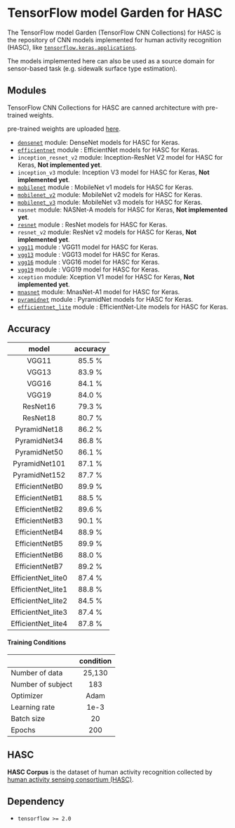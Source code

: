 # TensorFlow model Garden for HASC
The TensorFlow model Garden (TensorFlow CNN Collections) for HASC is the repository of CNN models implemented for human activity recognition (HASC), like [`tensorflow.keras.applications`](https://www.tensorflow.org/api_docs/python/tf/keras/applications).

The models implemented here can also be used as a source domain for sensor-based task (e.g. sidewalk surface type estimation).

## Modules
TensorFlow CNN Collections for HASC are canned architecture with pre-trained weights.

pre-trained weights are uploaded [here](https://drive.google.com/drive/folders/1HMDMDz91laNvsyaTvAMgXzX-pIjDMpwy?usp=sharing).

- [`densenet`](reference/densenet.md#densenet) module: DenseNet models for HASC for Keras.
- [`efficientnet`](reference/efficientnet.md#efficientnet) module : EfficientNet models for HASC for Keras.
- `inception_resnet_v2` module: Inception-ResNet V2 model for HASC for Keras, **Not implemented yet**.
- `inception_v3` module: Inception V3 model for HASC for Keras, **Not implemented yet**.
- [`mobilenet`](reference/mobilenet.md#mobilenet) module : MobileNet v1 models for HASC for Keras.
- [`mobilenet_v2`](reference/mobilenet_v2.md#mobilenet-v2) module: MobileNet v2 models for HASC for Keras.
- [`mobilenet_v3`](reference/mobilenet_v3.md#mobilenet-v3) module: MobileNet v3 models for HASC for Keras.
- `nasnet` module: NASNet-A models for HASC for Keras, **Not implemented yet**.
- [`resnet`](reference/resnet.md#resnet) module : ResNet models for HASC for Keras.
- `resnet_v2` module: ResNet v2 models for HASC for Keras, **Not implemented yet**.
- [`vgg11`](reference/vgg.md#applicationsvgg11vgg11) module : VGG11 model for HASC for Keras.
- [`vgg13`](reference/vgg.md#applicationsvgg13vgg13) module : VGG13 model for HASC for Keras.
- [`vgg16`](reference/vgg.md#applicationsvgg16vgg16) module : VGG16 model for HASC for Keras.
- [`vgg19`](reference/vgg.md#applicationsvgg19vgg19) module : VGG19 model for HASC for Keras.
- `xception` module: Xception V1 model for HASC for Keras, **Not implemented yet**.
- [`mnasnet`](reference/mnasnet.md#mnasnet) module: MnasNet-A1 model for HASC for Keras.
- [`pyramidnet`](reference/pyramidnet.md#pyramidnet) module : PyramidNet models for HASC for Keras.
- [`efficientnet_lite`](reference/efficientnet_lite.md#efficientnet-lite) module : EfficientNet-Lite models for HASC for Keras.


## Accuracy 
| model | accuracy |
|:-----:|:--------:|
| VGG11 | 85.5 % |
| VGG13 | 83.9 % |
| VGG16 | 84.1 % |
| VGG19 | 84.0 % |
| ResNet16 | 79.3 % |
| ResNet18 | 80.7 % |
| PyramidNet18 | 86.2 % |
| PyramidNet34 | 86.8 % |
| PyramidNet50 | 86.1 % |
| PyramidNet101 | 87.1 % |
| PyramidNet152 | 87.7 % |
| EfficientNetB0 | 89.9 % |
| EfficientNetB1 | 88.5 % |
| EfficientNetB2 | 89.6 % |
| EfficientNetB3 | 90.1 % |
| EfficientNetB4 | 88.9 % |
| EfficientNetB5 | 89.9 % |
| EfficientNetB6 | 88.0 % |
| EfficientNetB7 | 89.2 % |
| EfficientNet_lite0 | 87.4 % |
| EfficientNet_lite1 | 88.8 % |
| EfficientNet_lite2 | 84.5 % |
| EfficientNet_lite3 | 87.4 % |
| EfficientNet_lite4 | 87.8 % |


#### Training Conditions

|  | condition |
|:---|:---:|
| Number of data | 25,130 |
| Number of subject | 183 |
| Optimizer | Adam |
| Learning rate | 1e-3 |
| Batch size | 20 |
| Epochs | 200 |

## HASC
**HASC Corpus** is the dataset of human activity recognition collected by [human activity sensing consortium (HASC)](http://hasc.jp).

## Dependency
- `tensorflow >= 2.0`